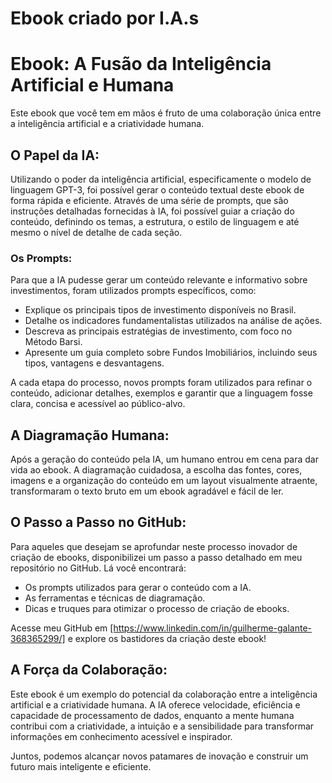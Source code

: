 # Ebook criado por I.A.s
<!DOCTYPE html>
<html lang="pt-BR">
<head>
    <meta charset="UTF-8">
    <meta name="viewport" content="width=device-width, initial-scale=1.0">
    <h1>Ebook: A Fusão da Inteligência Artificial e Humana</h1>
       
</head>
<body>
    <div class="container">
        <p>Este ebook que você tem em mãos é fruto de uma colaboração única entre a inteligência artificial e a criatividade humana.</p>
        <h2>O Papel da IA:</h2>
        <p>Utilizando o poder da inteligência artificial, especificamente o modelo de linguagem GPT-3, foi possível gerar o conteúdo textual deste ebook de forma rápida e eficiente. Através de uma série de prompts, que são instruções detalhadas fornecidas à IA, foi possível guiar a criação do conteúdo, definindo os temas, a estrutura, o estilo de linguagem e até mesmo o nível de detalhe de cada seção.</p>
        <h3>Os Prompts:</h3>
        <p>Para que a IA pudesse gerar um conteúdo relevante e informativo sobre investimentos, foram utilizados prompts específicos, como:</p>
        <ul>
            <li>Explique os principais tipos de investimento disponíveis no Brasil.</li>
            <li>Detalhe os indicadores fundamentalistas utilizados na análise de ações.</li>
            <li>Descreva as principais estratégias de investimento, com foco no Método Barsi.</li>
            <li>Apresente um guia completo sobre Fundos Imobiliários, incluindo seus tipos, vantagens e desvantagens.</li>
        </ul>
        <p>A cada etapa do processo, novos prompts foram utilizados para refinar o conteúdo, adicionar detalhes, exemplos e garantir que a linguagem fosse clara, concisa e acessível ao público-alvo.</p>
        <h2>A Diagramação Humana:</h2>
        <p>Após a geração do conteúdo pela IA, um humano entrou em cena para dar vida ao ebook. A diagramação cuidadosa, a escolha das fontes, cores, imagens e a organização do conteúdo em um layout visualmente atraente, transformaram o texto bruto em um ebook agradável e fácil de ler.</p>
        <h2>O Passo a Passo no GitHub:</h2>
        <p>Para aqueles que desejam se aprofundar neste processo inovador de criação de ebooks, disponibilizei um passo a passo detalhado em meu repositório no GitHub. Lá você encontrará:</p>
        <ul>
            <li>Os prompts utilizados para gerar o conteúdo com a IA.</li>
            <li>As ferramentas e técnicas de diagramação.</li>
            <li>Dicas e truques para otimizar o processo de criação de ebooks.</li>
        </ul>
        <p>Acesse meu GitHub em <a href="[linkedin]">[https://www.linkedin.com/in/guilherme-galante-368365299/]</a> e explore os bastidores da criação deste ebook!</p>
        <h2>A Força da Colaboração:</h2>
        <p>Este ebook é um exemplo do potencial da colaboração entre a inteligência artificial e a criatividade humana. A IA oferece velocidade, eficiência e capacidade de processamento de dados, enquanto a mente humana contribui com a criatividade, a intuição e a sensibilidade para transformar informações em conhecimento acessível e inspirador.</p>
        <p>Juntos, podemos alcançar novos patamares de inovação e construir um futuro mais inteligente e eficiente.</p>
    </div>
</body>
</html>
